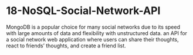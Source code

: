 # 18-NoSQL-Social-Network-API
MongoDB is a popular choice for many social networks due to its speed with large amounts of data and flexibility with unstructured data.  an API for a social network web application where users can share their thoughts, react to friends’ thoughts, and create a friend list.
